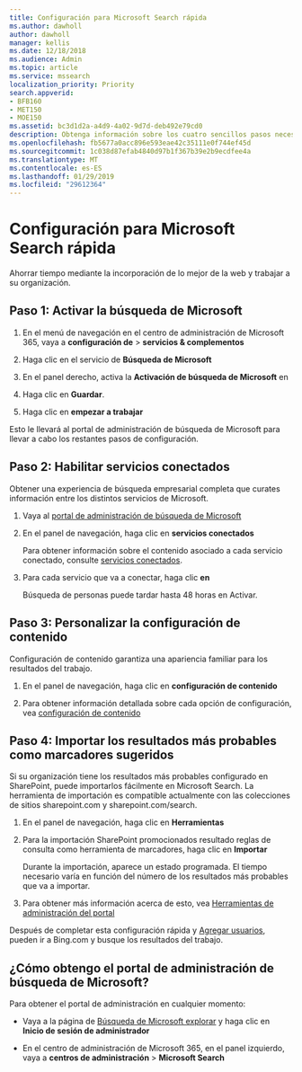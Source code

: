 ```yaml
---
title: Configuración para Microsoft Search rápida
ms.author: dawholl
author: dawholl
manager: kellis
ms.date: 12/18/2018
ms.audience: Admin
ms.topic: article
ms.service: mssearch
localization_priority: Priority
search.appverid:
- BFB160
- MET150
- MOE150
ms.assetid: bc3d1d2a-a4d9-4a02-9d7d-deb492e79cd0
description: Obtenga información sobre los cuatro sencillos pasos necesarios para habilitar y usar Microsoft Search.
ms.openlocfilehash: fb5677a0acc896e593eae42c35111e0f744ef45d
ms.sourcegitcommit: 1c038d87efab4840d97b1f367b39e2b9ecdfee4a
ms.translationtype: MT
ms.contentlocale: es-ES
ms.lasthandoff: 01/29/2019
ms.locfileid: "29612364"
---
```

# <a name="quick-set-up-for-microsoft-search"></a>Configuración para Microsoft Search rápida

Ahorrar tiempo mediante la incorporación de lo mejor de la web y trabajar a su organización.
  
## <a name="step-1-turn-on-microsoft-search"></a>Paso 1: Activar la búsqueda de Microsoft

1. En el menú de navegación en el centro de administración de Microsoft 365, vaya a **configuración de** \> **servicios &amp; complementos**
    
2. Haga clic en el servicio de **Búsqueda de Microsoft** 
    
3. En el panel derecho, activa la **Activación de búsqueda de Microsoft** en
    
4. Haga clic en **Guardar**.
    
5. Haga clic en **empezar a trabajar**
  
Esto le llevará al portal de administración de búsqueda de Microsoft para llevar a cabo los restantes pasos de configuración.
    
## <a name="step-2-enable-connected-services"></a>Paso 2: Habilitar servicios conectados

Obtener una experiencia de búsqueda empresarial completa que curates información entre los distintos servicios de Microsoft.
  
1. Vaya al [portal de administración de búsqueda de Microsoft](https://www.bingforbusiness.com/admin)
    
2. En el panel de navegación, haga clic en **servicios conectados**
    
    Para obtener información sobre el contenido asociado a cada servicio conectado, consulte [servicios conectados](connected-services.md).
    
3. Para cada servicio que va a conectar, haga clic **en**
    
    Búsqueda de personas puede tardar hasta 48 horas en Activar.
    
## <a name="step-3-customize-content-settings"></a>Paso 3: Personalizar la configuración de contenido

Configuración de contenido garantiza una apariencia familiar para los resultados del trabajo. 
  
1. En el panel de navegación, haga clic en **configuración de contenido**
    
2. Para obtener información detallada sobre cada opción de configuración, vea [configuración de contenido](content-settings.md)
    
## <a name="step-4-import-best-bets-as-suggested-bookmarks"></a>Paso 4: Importar los resultados más probables como marcadores sugeridos

Si su organización tiene los resultados más probables configurado en SharePoint, puede importarlos fácilmente en Microsoft Search. La herramienta de importación es compatible actualmente con las colecciones de sitios sharepoint.com y sharepoint.com/search. 
  
1. En el panel de navegación, haga clic en **Herramientas**
    
2. Para la importación SharePoint promocionados resultado reglas de consulta como herramienta de marcadores, haga clic en **Importar**
    
    Durante la importación, aparece un estado programada. El tiempo necesario varía en función del número de los resultados más probables que va a importar.
    
3. Para obtener más información acerca de esto, vea [Herramientas de administración del portal](admin-portal-tools.md)
    
Después de completar esta configuración rápida y [Agregar usuarios](add-users.md), pueden ir a Bing.com y busque los resultados del trabajo. 
  
## <a name="how-do-i-get-to-the-microsoft-search-admin-portal"></a>¿Cómo obtengo el portal de administración de búsqueda de Microsoft?

Para obtener el portal de administración en cualquier momento:
  
- Vaya a la página de [Búsqueda de Microsoft explorar](https://www.bing.com/business/explore) y haga clic en **Inicio de sesión de administrador**
    
- En el centro de administración de Microsoft 365, en el panel izquierdo, vaya a **centros de administración** \> **Microsoft Search**

  

